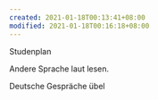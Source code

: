 ```yaml
---
created: 2021-01-18T00:13:41+08:00
modified: 2021-01-18T00:16:18+08:00
---
```


Studenplan

Andere Sprache laut lesen.

Deutsche Gespräche übel